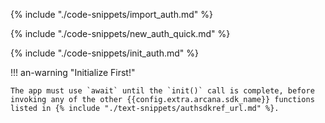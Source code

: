 {% include "./code-snippets/import_auth.md" %}

{% include "./code-snippets/new_auth_quick.md" %}

{% include "./code-snippets/init_auth.md" %}

!!! an-warning "Initialize First!"

    The app must use `await` until the `init()` call is complete, before invoking any of the other {{config.extra.arcana.sdk_name}} functions listed in {% include "./text-snippets/authsdkref_url.md" %}.
